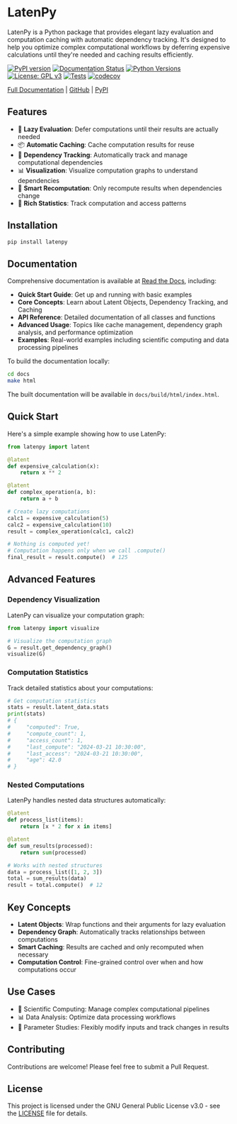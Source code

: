 # LatenPy

LatenPy is a Python package that provides elegant lazy evaluation and computation caching with automatic dependency tracking. It's designed to help you optimize complex computational workflows by deferring expensive calculations until they're needed and caching results efficiently.

[![PyPI version](https://badge.fury.io/py/latenpy.svg)](https://badge.fury.io/py/latenpy)
[![Documentation Status](https://readthedocs.org/projects/latenpy/badge/?version=latest)](https://latenpy.readthedocs.io/en/latest/?badge=latest)
[![Python Versions](https://img.shields.io/pypi/pyversions/latenpy.svg)](https://pypi.org/project/latenpy/)
[![License: GPL v3](https://img.shields.io/badge/License-GPLv3-blue.svg)](https://www.gnu.org/licenses/gpl-3.0)
[![Tests](https://github.com/landoskape/latenpy/actions/workflows/tests.yml/badge.svg)](https://github.com/landoskape/latenpy/actions/workflows/tests.yml)
[![codecov](https://codecov.io/gh/landoskape/latenpy/branch/main/graph/badge.svg)](https://codecov.io/gh/landoskape/latenpy)

[Full Documentation](https://latenpy.readthedocs.io/) | [GitHub](https://github.com/landoskape/latenpy) | [PyPI](https://pypi.org/project/latenpy/)


## Features

- 🦥 **Lazy Evaluation**: Defer computations until their results are actually needed
- 📦 **Automatic Caching**: Cache computation results for reuse
- 🔄 **Dependency Tracking**: Automatically track and manage computational dependencies
- 📊 **Visualization**: Visualize computation graphs to understand dependencies
- 🎯 **Smart Recomputation**: Only recompute results when dependencies change
- 📝 **Rich Statistics**: Track computation and access patterns

## Installation
```bash
pip install latenpy
```

## Documentation

Comprehensive documentation is available at [Read the Docs](https://latenpy.readthedocs.io/), including:

- **Quick Start Guide**: Get up and running with basic examples
- **Core Concepts**: Learn about Latent Objects, Dependency Tracking, and Caching
- **API Reference**: Detailed documentation of all classes and functions
- **Advanced Usage**: Topics like cache management, dependency graph analysis, and performance optimization
- **Examples**: Real-world examples including scientific computing and data processing pipelines

To build the documentation locally:

```bash
cd docs
make html
```

The built documentation will be available in `docs/build/html/index.html`.

## Quick Start

Here's a simple example showing how to use LatenPy:

```python
from latenpy import latent

@latent
def expensive_calculation(x):
    return x ** 2

@latent
def complex_operation(a, b):
    return a + b

# Create lazy computations
calc1 = expensive_calculation(5)
calc2 = expensive_calculation(10)
result = complex_operation(calc1, calc2)

# Nothing is computed yet!
# Computation happens only when we call .compute()
final_result = result.compute()  # 125
```

## Advanced Features

### Dependency Visualization

LatenPy can visualize your computation graph:

```python
from latenpy import visualize

# Visualize the computation graph
G = result.get_dependency_graph()
visualize(G)
```

### Computation Statistics

Track detailed statistics about your computations:

```python
# Get computation statistics
stats = result.latent_data.stats
print(stats)
# {
#     "computed": True,
#     "compute_count": 1,
#     "access_count": 1,
#     "last_compute": "2024-03-21 10:30:00",
#     "last_access": "2024-03-21 10:30:00",
#     "age": 42.0
# }
```

### Nested Computations

LatenPy handles nested data structures automatically:

```python
@latent
def process_list(items):
    return [x * 2 for x in items]

@latent
def sum_results(processed):
    return sum(processed)

# Works with nested structures
data = process_list([1, 2, 3])
total = sum_results(data)
result = total.compute()  # 12
```

## Key Concepts

- **Latent Objects**: Wrap functions and their arguments for lazy evaluation
- **Dependency Graph**: Automatically tracks relationships between computations
- **Smart Caching**: Results are cached and only recomputed when necessary
- **Computation Control**: Fine-grained control over when and how computations occur

## Use Cases

- 🔬 Scientific Computing: Manage complex computational pipelines
- 📊 Data Analysis: Optimize data processing workflows
- 🔄 Parameter Studies: Flexibly modify inputs and track changes in results

## Contributing

Contributions are welcome! Please feel free to submit a Pull Request.

## License

This project is licensed under the GNU General Public License v3.0 - see the [LICENSE](LICENSE) file for details.